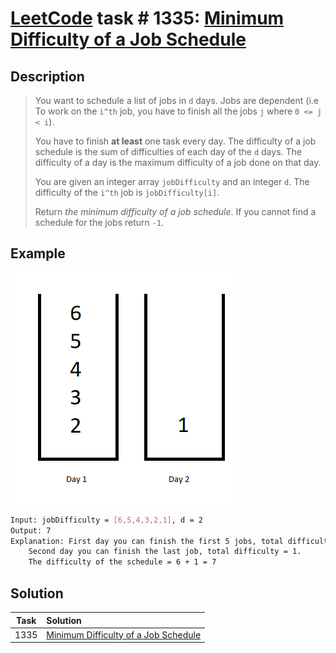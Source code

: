 # [LeetCode][leetcode] task # 1335: [Minimum Difficulty of a Job Schedule][task]

Description
-----------

> You want to schedule a list of jobs in `d` days.
> Jobs are dependent (i.e To work on the `i^th` job, you have to finish all the jobs `j` where `0 <= j < i`).
> 
> You have to finish **at least** one task every day.
> The difficulty of a job schedule is the sum of difficulties of each day of the `d` days.
> The difficulty of a day is the maximum difficulty of a job done on that day.
> 
> You are given an integer array `jobDifficulty` and an integer `d`.
> The difficulty of the `i^th` job is `jobDifficulty[i]`.
> 
> Return _the minimum difficulty of a job schedule_. If you cannot find a schedule for the jobs return `-1`.

Example
-------

![schedule.png](image/schedule.png)

```sh
Input: jobDifficulty = [6,5,4,3,2,1], d = 2
Output: 7
Explanation: First day you can finish the first 5 jobs, total difficulty = 6.
    Second day you can finish the last job, total difficulty = 1.
    The difficulty of the schedule = 6 + 1 = 7 
```

Solution
--------

| Task | Solution                                         |
|:----:|:-------------------------------------------------|
| 1335 | [Minimum Difficulty of a Job Schedule][solution] |


[leetcode]: <http://leetcode.com/>
[task]: <https://leetcode.com/problems/minimum-difficulty-of-a-job-schedule/>
[solution]: <https://github.com/wellaxis/praxis-leetcode/blob/main/src/main/java/com/witalis/praxis/leetcode/task/h14/p1335/option/Practice.java>
